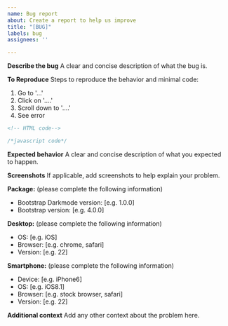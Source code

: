 ```yaml
---
name: Bug report
about: Create a report to help us improve
title: "[BUG]"
labels: bug
assignees: ''

---
```


**Describe the bug**
A clear and concise description of what the bug is.

**To Reproduce**
Steps to reproduce the behavior and minimal code:
1. Go to '...'
2. Click on '....'
3. Scroll down to '....'
4. See error

```html
<!-- HTML code-->
```

```javascript
/*javascript code*/
```

**Expected behavior**
A clear and concise description of what you expected to happen.

**Screenshots**
If applicable, add screenshots to help explain your problem.

**Package:**
(please complete the following information)
 - Bootstrap Darkmode version: [e.g. 1.0.0]
 - Bootstrap version: [e.g. 4.0.0]

**Desktop:**
(please complete the following information)
 - OS: [e.g. iOS]
 - Browser: [e.g. chrome, safari]
 - Version: [e.g. 22]

**Smartphone:**
(please complete the following information)
 - Device: [e.g. iPhone6]
 - OS: [e.g. iOS8.1]
 - Browser: [e.g. stock browser, safari]
 - Version: [e.g. 22]

**Additional context**
Add any other context about the problem here.
